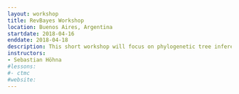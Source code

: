 ```yaml
---
layout: workshop
title: RevBayes Workshop
location: Buenos Aires, Argentina
startdate: 2018-04-16
enddate: 2018-04-18
description: This short workshop will focus on phylogenetic tree inference and diversification rate estimation.
instructors:
- Sebastian Höhna
#lessons:
#- ctmc
#website:
---
```


